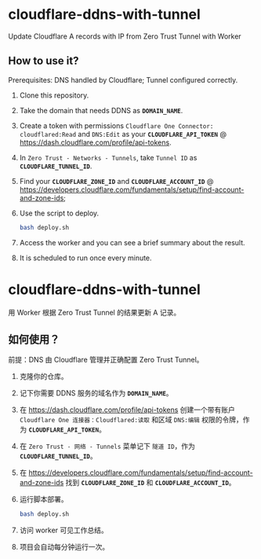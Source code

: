 # cloudflare-ddns-with-tunnel

Update Cloudflare A records with IP from Zero Trust Tunnel with Worker

## How to use it?

Prerequisites: DNS handled by Cloudflare; Tunnel configured correctly.

1. Clone this repository.
2. Take the domain that needs DDNS as **`DOMAIN_NAME`**.
3. Create a token with permissions `Cloudflare One Connector: cloudflared:Read` and `DNS:Edit` as your **`CLOUDFLARE_API_TOKEN`** @ https://dash.cloudflare.com/profile/api-tokens.
4. In `Zero Trust - Networks - Tunnels`, take `Tunnel ID` as **`CLOUDFLARE_TUNNEL_ID`**.
5. Find your **`CLOUDFLARE_ZONE_ID`** and **`CLOUDFLARE_ACCOUNT_ID`** @ https://developers.cloudflare.com/fundamentals/setup/find-account-and-zone-ids;
6. Use the script to deploy.

   ```bash
   bash deploy.sh
   ```

7. Access the worker and you can see a brief summary about the result.
8. It is scheduled to run once every minute.

# cloudflare-ddns-with-tunnel

用 Worker 根据 Zero Trust Tunnel 的结果更新 A 记录。

## 如何使用？

前提：DNS 由 Cloudflare 管理并正确配置 Zero Trust Tunnel。

1. 克隆你的仓库。
2. 记下你需要 DDNS 服务的域名作为 **`DOMAIN_NAME`**。
3. 在 https://dash.cloudflare.com/profile/api-tokens 创建一个带有账户 `Cloudflare One 连接器：Cloudflared:读取` 和区域 `DNS:编辑` 权限的令牌，作为 **`CLOUDFLARE_API_TOKEN`**。
4. 在 `Zero Trust - 网络 - Tunnels` 菜单记下 `隧道 ID`，作为 **`CLOUDFLARE_TUNNEL_ID`**。
5. 在 https://developers.cloudflare.com/fundamentals/setup/find-account-and-zone-ids 找到 **`CLOUDFLARE_ZONE_ID`** 和 **`CLOUDFLARE_ACCOUNT_ID`**。
6. 运行脚本部署。

   ```bash
   bash deploy.sh
   ```

7. 访问 worker 可见工作总结。
8. 项目会自动每分钟运行一次。
